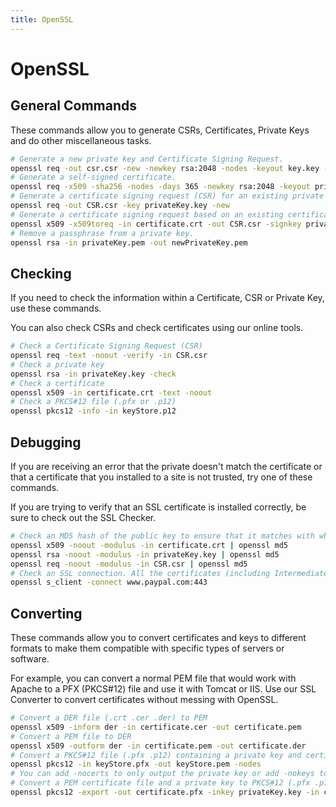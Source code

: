 ```yaml
---
title: OpenSSL
---
```


# OpenSSL

## General Commands

These commands allow you to generate CSRs, Certificates, Private Keys and do other miscellaneous tasks.

```bash
# Generate a new private key and Certificate Signing Request.
openssl req -out csr.csr -new -newkey rsa:2048 -nodes -keyout key.key -subj "/C=BE/ST=Brussels Area/L=Brussles/O=Datalayer/OU=Data Analytics/CN=local.whoami.datalayer.io"
# Generate a self-signed certificate.
openssl req -x509 -sha256 -nodes -days 365 -newkey rsa:2048 -keyout privateKey.key -out certificate.crt -subj "/C=BE/ST=Brussels Area/L=Brussles/O=Datalayer/OU=Data Analytics/CN=local.whoami.datalayer.io"
# Generate a certificate signing request (CSR) for an existing private key.
openssl req -out CSR.csr -key privateKey.key -new
# Generate a certificate signing request based on an existing certificate.
openssl x509 -x509toreq -in certificate.crt -out CSR.csr -signkey privateKey.key
# Remove a passphrase from a private key.
openssl rsa -in privateKey.pem -out newPrivateKey.pem
```

## Checking

If you need to check the information within a Certificate, CSR or Private Key, use these commands.

You can also check CSRs and check certificates using our online tools.

```bash
# Check a Certificate Signing Request (CSR)
openssl req -text -noout -verify -in CSR.csr
# Check a private key
openssl rsa -in privateKey.key -check
# Check a certificate
openssl x509 -in certificate.crt -text -noout
# Check a PKCS#12 file (.pfx or .p12)
openssl pkcs12 -info -in keyStore.p12
```

## Debugging

If you are receiving an error that the private doesn't match the certificate or that a certificate that you installed to a site is not trusted, try one of these commands.

If you are trying to verify that an SSL certificate is installed correctly, be sure to check out the SSL Checker.

```bash
# Check an MD5 hash of the public key to ensure that it matches with what is in a CSR or private key
openssl x509 -noout -modulus -in certificate.crt | openssl md5
openssl rsa -noout -modulus -in privateKey.key | openssl md5
openssl req -noout -modulus -in CSR.csr | openssl md5
# Check an SSL connection. All the certificates (including Intermediates) should be displayed
openssl s_client -connect www.paypal.com:443
```

## Converting

These commands allow you to convert certificates and keys to different formats to make them compatible with specific types of servers or software.

For example, you can convert a normal PEM file that would work with Apache to a PFX (PKCS#12) file and use it with Tomcat or IIS. Use our SSL Converter to convert certificates without messing with OpenSSL.

```bash
# Convert a DER file (.crt .cer .der) to PEM
openssl x509 -inform der -in certificate.cer -out certificate.pem
# Convert a PEM file to DER
openssl x509 -outform der -in certificate.pem -out certificate.der
# Convert a PKCS#12 file (.pfx .p12) containing a private key and certificates to PEM
openssl pkcs12 -in keyStore.pfx -out keyStore.pem -nodes
# You can add -nocerts to only output the private key or add -nokeys to only output the certificates.
# Convert a PEM certificate file and a private key to PKCS#12 (.pfx .p12)
openssl pkcs12 -export -out certificate.pfx -inkey privateKey.key -in certificate.crt -certfile CACert.crt
```
